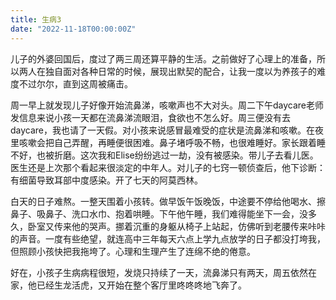 ```yaml
---
title: 生病3
date: "2022-11-18T00:00:00Z"
---
```


儿子的外婆回国后，度过了两三周还算平静的生活。之前做好了心理上的准备，所以两人在独自面对各种日常的时候，展现出默契的配合，让我一度以为养孩子的难度不过尔尔，直到这周被痛击。

周一早上就发现儿子好像开始流鼻涕，咳嗽声也不大对头。周二下午daycare老师发信息来说小孩一天都在流鼻涕流眼泪，食欲也不怎么好。周三便没有去daycare，我也请了一天假。对小孩来说感冒最难受的症状是流鼻涕和咳嗽。在夜里咳嗽会把自己弄醒，再睡便很困难。鼻子堵呼吸不畅，也很难睡好。家长跟着睡不好，也被折磨。这次我和Elise纷纷逃过一劫，没有被感染。带儿子去看儿医。医生还是上次那个看起来很淡定的中年人。对儿子的七窍一顿侦查后，他下诊断：有细菌导致耳部中度感染。开了七天的阿莫西林。

白天的日子难熬。一整天围着小孩转。做早饭午饭晚饭，中途要不停给他喝水、擦鼻子、吸鼻子、洗口水巾、抱着哄睡。下午他午睡，我们难得能坐下一会，没多久，卧室又传来他的哭声。挪着沉重的身躯从椅子上站起，仿佛听到老腰传来咔咔的声音。一度有些绝望，就连高中三年每天六点上学九点放学的日子都没打垮我，但照顾小孩快把我拖垮了。心理和生理产生了连绵不绝的倦意。

好在，小孩子生病病程很短，发烧只持续了一天，流鼻涕只有两天，周五依然在家，他已经生龙活虎，又开始在整个客厅里咚咚咚地飞奔了。
